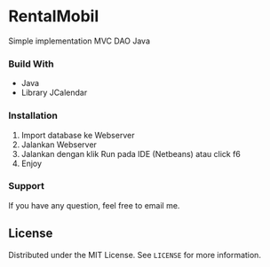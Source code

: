 # RentalMobil
Simple implementation MVC DAO Java

### Build With

- Java
- Library JCalendar
  
### Installation

1. Import database ke Webserver
2. Jalankan Webserver
3. Jalankan dengan klik Run pada IDE (Netbeans) atau click f6
4. Enjoy

### Support

If you have any question, feel free to email me.

## License

Distributed under the MIT License. See `LICENSE` for more information.
